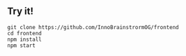 ## Try it!

```shell
git clone https://github.com/InnoBrainstrormOG/frontend
cd frontend
npm install
npm start
```
